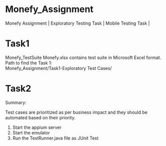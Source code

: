 # Monefy_Assignment
Monefy Assignment | Exploratory Testing Task | Mobile Testing Task |
# Task1
Monefy_TestSuite
Monefy.xlsx contains test suite in Microsoft Excel format.
Path to find the Task 1:  
Monefy_Assignment/Task1-Exploratory Test Cases/

# Task2

Summary:

Test cases are prioritized as per business impact and they should be automated based on their priority.

1. Start the appium server
2. Start the emulator
3. Run the TestRunner.java file as JUnit Test

